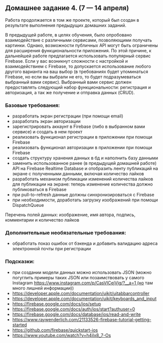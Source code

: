 ## Домашнее задание 4. (7 — 14 апреля)

Работа продолжается в том же проекте, который был создан в результате выполнения предыдущих домашних заданий.

В предыдущей работе, в целях обучения, было опробовано взаимодействие с различными сервисами, позволяющими получать картинки.
Однако, возможности публичных API могут быть ограничены для расширения функциональности приложения. По этой причине, к дальнейшей работе предлагается использовать популярный сервис Firebase. Если у вас возникнут сложности с настройкой и взаимодействием с Firebase, то допускается использование любого другого варианта на ваш выбор (в требованиях будет упоминаться Firebase, но если вы выбрали не его, то будет подразумеваться выбранный вами сервис). Выбранный вами сервис должен предоставлять следующий набор функциональности: регистрация и авторизация, а так же получение и отправка данных (CRUD).

### Базовые требования:

- разработать экран регистрации (при помощи email)
- разработать экран авторизации
- зарегистрировать аккаунт в Firebase (либо в выбранном вами сервисе) и создать в нем проект
- реализовать функционал регистрации в приложении при помощи Firebase
- реализовать функционал авторизации в приложении при помощи Firebase
- создать структуру хранения данных в бд и наполнить базу данными
- заменить использованное ранее (в предыдущей домашней работе) API на Firebase Realtime Database и отобразить ленту публикаций на экране с полученными данными, включая количество лайков
- разработать механизм публикации изменений количества лайков для публикации на экране: теперь изменение количества должно публиковатьcя в Firebase
- при pull-to-refresh данные должны синхронизироваться с Firebase
- при необходимости, доработать загрузку изображений при помощи DispatchQueue

Перечень полей данных: изображение, имя автора, подпись, комментарии и количество лайков

### Дополнительные необязательные требования:
- обработать показ ошибок от бэкенда и добавить валидацию адреса электронной почты при регистрации

### Подсказки:
- при создании модели данных можно использовать JSON (можно погуглить примеры таких JSON или позаимствовать у самого Instagram https://www.instagram.com/p/CasVICejVjg/?__a=1 (но там много лишней информации))
- https://developer.apple.com/documentation/uikit/uitabbarcontroller
- https://developer.apple.com/documentation/uikit/keyboards_and_input
- https://firebase.google.com/docs/ios/setup
- https://firebase.google.com/docs/auth/ios/start?authuser=0
- https://firebase.google.com/docs/database/ios/read-and-write
- https://www.raywenderlich.com/21133526-firebase-tutorial-getting-started
- https://github.com/firebase/quickstart-ios
- https://www.youtube.com/watch?v=h4ilx8_7-Os
